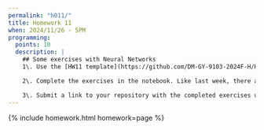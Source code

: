 ```yaml
---
permalink: "h011/"
title: Homework 11
when: 2024/11/26 - 5PM
programming:
  points: 10
  description: |
    ## Some exercises with Neural Networks
    1\. Use the [HW11 template](https://github.com/DM-GY-9103-2024F-H/HW11) to start a repository in your organization's GitHub space. It should be named HW10. Open the notebook file using GitHub Codespaces to continue the exercises.

    2\. Complete the exercises in the notebook. Like last week, there are some interpretation questions on this one.

    3\. Submit a link to your repository with the completed exercises using [Brightspace](https://brightspace.nyu.edu/d2l/home/407565).
---
```

{% include homework.html homework=page %}
